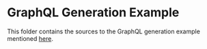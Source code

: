 # GraphQL Generation Example

This folder contains the sources to the GraphQL generation example mentioned [here](https://microservice-api-patterns.github.io/MDSL-Specification/graphql).
